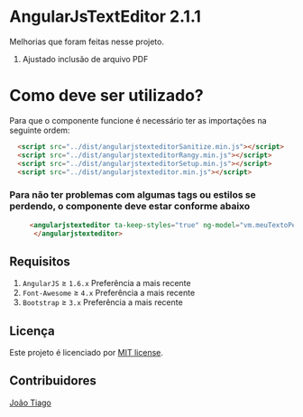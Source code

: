 # AngularJsTextEditor 2.1.1
Melhorias que foram feitas nesse projeto.
1. Ajustado inclusão de arquivo PDF

# Como deve ser utilizado?
Para que o componente funcione é necessário ter as importações na seguinte ordem:

```html
  <script src="../dist/angularjstexteditorSanitize.min.js"></script>
  <script src="../dist/angularjstexteditorRangy.min.js"></script>
  <script src="../dist/angularjstexteditorSetup.min.js"></script>
  <script src="../dist/angularjstexteditor.min.js"></script>
```
### Para não ter problemas com algumas tags ou estilos se perdendo, o componente deve estar conforme abaixo

```html
     <angularjstexteditor ta-keep-styles="true" ng-model="vm.meuTextoPersonalizado" ta-unsafe-sanitizer="true">
      </angularjstexteditor>
```

## Requisitos

1. `AngularJS` ≥ `1.6.x` Preferência a mais recente
3. `Font-Awesome` ≥ `4.x` Preferência a mais recente
1. `Bootstrap` ≥ `3.x` Preferência a mais recente


## Licença
Este projeto é licenciado por [MIT license](http://opensource.org/licenses/MIT).

## Contribuidores

<a href="https://github.com/EbenauDev" target="_blank">João Tiago</a>
